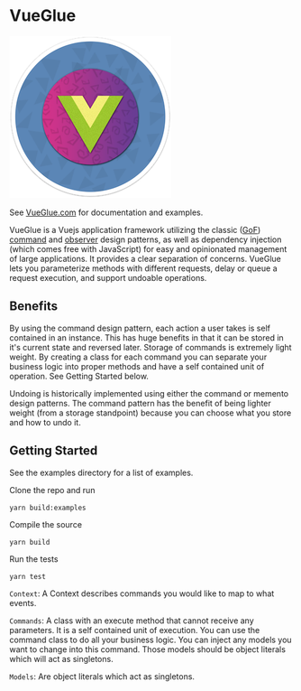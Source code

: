 # VueGlue

![VueGlue Logo](logo.png "VueGlue Logo")

See [VueGlue.com](http://vueglue.com) for documentation and examples.

VueGlue is a Vuejs application framework utilizing the classic ([GoF](https://en.wikipedia.org/wiki/Design_Patterns)) [command](https://en.wikipedia.org/wiki/Command_pattern) and [observer](https://en.wikipedia.org/wiki/Observer_pattern) design patterns, as well as dependency injection (which comes free with JavaScript) for easy and opinionated management of large applications. It provides a clear separation of concerns. VueGlue lets you parameterize methods with different requests, delay or queue a request execution, and support undoable operations.

## Benefits
By using the command design pattern, each action a user takes is self contained in an instance. This has huge benefits in that it can be stored in it's current state and reversed later. Storage of commands is extremely light weight. By creating a class for each command you can separate your business logic into proper methods and have a self contained unit of operation. See Getting Started below.

Undoing is historically implemented using either the command or memento design patterns. The command pattern has the benefit of being lighter weight (from a storage standpoint) because you can choose what you store and how to undo it. 

## Getting Started

See the examples directory for a list of examples.

Clone the repo and run

```
yarn build:examples
```

Compile the source

```
yarn build
```

Run the tests

```
yarn test
```

`Context`: A Context describes commands you would like to map to what events. 

`Commands`: A class with an execute method that cannot receive any parameters. It is a self contained unit of execution. You can use the command class to do all your business logic. You can inject any models you want to change into this command. Those models should be object literals which will act as singletons. 

`Models`: Are object literals which act as singletons.